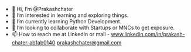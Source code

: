 - 👋 Hi, I’m @Prakashchater
- 👀 I’m interested in learning and exploring things.
- 🌱 I’m currently learning Python Development.
- 💞️ I’m looking to collaborate with Startups or MNCs to get exposure.
- 📫 How to reach me at LinkedIn or mail - www.linkedin.com/in/prakash-chater-ab1ab0140 prakashchater@gmail.com

<!---
Prakashchater/Prakashchater is a ✨ special ✨ repository because its `README.md` (this file) appears on your GitHub profile.
You can click the Preview link to take a look at your changes.
--->
